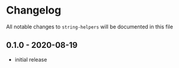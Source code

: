 # Changelog

All notable changes to `string-helpers` will be documented in this file

## 0.1.0 - 2020-08-19
- initial release

